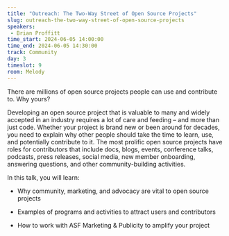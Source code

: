```yaml
---
title: "Outreach: The Two-Way Street of Open Source Projects"
slug: outreach-the-two-way-street-of-open-source-projects
speakers:
 - Brian Proffitt
time_start: 2024-06-05 14:00:00
time_end: 2024-06-05 14:30:00
track: Community
day: 3
timeslot: 9
room: Melody
---
```


There are millions of open source projects people can use and contribute to. Why yours?
 
 
 
 Developing an open source project that is valuable to many and widely accepted in an industry requires a lot of care and feeding – and more than just code. Whether your project is brand new or been around for decades, you need to explain why other people should take the time to learn, use, and potentially contribute to it. The most prolific open source projects have roles for contributors that include docs, blogs, events, conference talks, podcasts, press releases, social media, new member onboarding, answering questions, and other community-building activities. 
 
 
 
 In this talk, you will learn:
 
 * Why community, marketing, and advocacy are vital to open source projects
 
 * Examples of programs and activities to attract users and contributors
 
 * How to work with ASF Marketing & Publicity to amplify your project